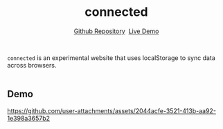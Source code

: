 <div align="center">

# connected<br />

[Github Repository](https://github.com/unsignd/connected)&nbsp;&nbsp;[Live Demo](https://connected.untourable.uk)

</div>
<br />

`connected` is an experimental website that uses localStorage to sync data across browsers.
<br/>
<br/>

## Demo

https://github.com/user-attachments/assets/2044acfe-3521-413b-aa92-1e398a3657b2
